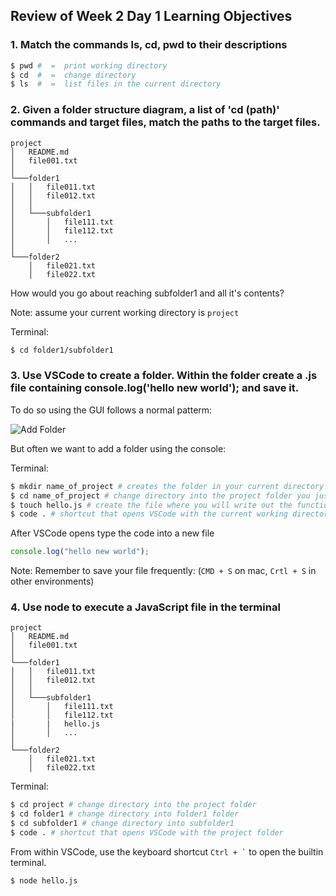 ## Review of Week 2 Day 1 Learning Objectives

### 1. Match the commands ls, cd, pwd to their descriptions

```bash
$ pwd #  =  print working directory
$ cd  #  =  change directory
$ ls  #  =  list files in the current directory
```

### 2. Given a folder structure diagram, a list of 'cd (path)' commands and target files, match the paths to the target files.

```
project
│   README.md
│   file001.txt
│
└───folder1
│   │   file011.txt
│   │   file012.txt
│   │
│   └───subfolder1
│       │   file111.txt
│       │   file112.txt
│       │   ...
│
└───folder2
    │   file021.txt
    │   file022.txt
```

How would you go about reaching subfolder1 and all it's contents?

Note: assume your current working directory is `project`

Terminal:

```bash
$ cd folder1/subfolder1
```

### 3. Use VSCode to create a folder. Within the folder create a .js file containing console.log('hello new world'); and save it.

To do so using the GUI follows a normal patterm:

![Add Folder](add_folder.png)

But often we want to add a folder using the console:

Terminal:

```bash
$ mkdir name_of_project # creates the folder in your current directory (possibly your Documents folder)
$ cd name_of_project # change directory into the project folder you just created
$ touch hello.js # create the file where you will write out the function
$ code . # shortcut that opens VSCode with the current working directory
```

After VSCode opens type the code into a new file

```js
console.log("hello new world");
```

Note: Remember to save your file frequently: (`CMD + S` on mac, `Crtl + S` in other environments)

### 4. Use node to execute a JavaScript file in the terminal

```
project
│   README.md
│   file001.txt
│
└───folder1
│   │   file011.txt
│   │   file012.txt
│   │
│   └───subfolder1
│       │   file111.txt
│       │   file112.txt
|       |   hello.js
│       │   ...
│
└───folder2
    │   file021.txt
    │   file022.txt
```

Terminal:

```bash
$ cd project # change directory into the project folder
$ cd folder1 # change directory into folder1 folder
$ cd subfolder1 # change directory into subfolder1
$ code . # shortcut that opens VSCode with the project folder
```

From within VSCode, use the keyboard shortcut `` Ctrl + ` `` to open the builtin terminal.

```bash
$ node hello.js
```
